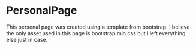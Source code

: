 # PersonalPage
This personal page was created using a template from bootstrap.
I believe the only asset used in this page is bootstrap.min.css but I left everything else just in case.
